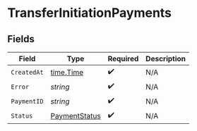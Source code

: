 # TransferInitiationPayments


## Fields

| Field                                                 | Type                                                  | Required                                              | Description                                           |
| ----------------------------------------------------- | ----------------------------------------------------- | ----------------------------------------------------- | ----------------------------------------------------- |
| `CreatedAt`                                           | [time.Time](https://pkg.go.dev/time#Time)             | :heavy_check_mark:                                    | N/A                                                   |
| `Error`                                               | *string*                                              | :heavy_check_mark:                                    | N/A                                                   |
| `PaymentID`                                           | *string*                                              | :heavy_check_mark:                                    | N/A                                                   |
| `Status`                                              | [PaymentStatus](../../models/shared/paymentstatus.md) | :heavy_check_mark:                                    | N/A                                                   |
